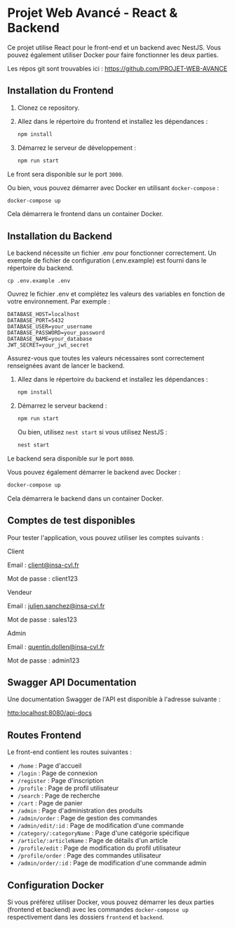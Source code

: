 # Projet Web Avancé - React & Backend

Ce projet utilise React pour le front-end et un backend avec NestJS. Vous pouvez également utiliser Docker pour faire fonctionner les deux parties.

Les répos git sont trouvables ici : https://github.com/PROJET-WEB-AVANCE

## Installation du Frontend

1. Clonez ce repository.

2. Allez dans le répertoire du frontend et installez les dépendances :

   ```bash
   npm install
   ```

3. Démarrez le serveur de développement :

   ```bash
   npm run start
   ```

Le front sera disponible sur le port `3000`.

Ou bien, vous pouvez démarrer avec Docker en utilisant `docker-compose` :

   ```bash
   docker-compose up
   ```

Cela démarrera le frontend dans un container Docker.

## Installation du Backend

Le backend nécessite un fichier .env pour fonctionner correctement. Un exemple de fichier de configuration (.env.example) est fourni dans le répertoire du backend.

```
cp .env.example .env
```

Ouvrez le fichier .env et complétez les valeurs des variables en fonction de votre environnement. Par exemple :

```
DATABASE_HOST=localhost
DATABASE_PORT=5432
DATABASE_USER=your_username
DATABASE_PASSWORD=your_password
DATABASE_NAME=your_database
JWT_SECRET=your_jwt_secret
```


Assurez-vous que toutes les valeurs nécessaires sont correctement renseignées avant de lancer le backend.

1. Allez dans le répertoire du backend et installez les dépendances :

   ```bash
   npm install
   ```

2. Démarrez le serveur backend :

   ```bash
   npm run start
   ```

   Ou bien, utilisez `nest start` si vous utilisez NestJS :

   ```bash
   nest start
   ```

Le backend sera disponible sur le port `8080`.

Vous pouvez également démarrer le backend avec Docker :

   ```bash
   docker-compose up
   ```

Cela démarrera le backend dans un container Docker.

## Comptes de test disponibles

Pour tester l'application, vous pouvez utiliser les comptes suivants :

Client

Email : client@insa-cvl.fr

Mot de passe : client123

Vendeur

Email : julien.sanchez@insa-cvl.fr

Mot de passe : sales123

Admin

Email : quentin.dollen@insa-cvl.fr

Mot de passe : admin123

## Swagger API Documentation

Une documentation Swagger de l'API est disponible à l'adresse suivante :

[http:localhost:8080/api-docs](http:localhost:8080/api-docs)

## Routes Frontend

Le front-end contient les routes suivantes :

- `/home` : Page d'accueil
- `/login` : Page de connexion
- `/register` : Page d'inscription
- `/profile` : Page de profil utilisateur
- `/search` : Page de recherche
- `/cart` : Page de panier
- `/admin` : Page d'administration des produits
- `/admin/order` : Page de gestion des commandes 
- `/admin/edit/:id` : Page de modification d'une commande
- `/category/:categoryName` : Page d'une catégorie spécifique
- `/article/:articleName` : Page de détails d'un article
- `/profile/edit` : Page de modification du profil utilisateur
- `/profile/order` : Page des commandes utilisateur
- `/admin/order/:id` : Page de modification d'une commande admin

## Configuration Docker

Si vous préférez utiliser Docker, vous pouvez démarrer les deux parties (frontend et backend) avec les commandes `docker-compose up` respectivement dans les dossiers `frontend` et `backend`.

